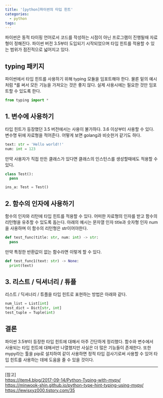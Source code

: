 ```yaml
---
title: '[python]파이썬의 타입 힌트'
categories:
  - python
tags:
---
```


파이썬은 동적 타이핑 언어로서 코드를 작성하는 시점이 아닌 프로그램이 진행될때 자료형이 정해진다. 파이썬 버전 3.5부터 도입되기 시작되었으며 타입 힌트를 적용할 수 있는 범위가 점진적으로 넓어지고 있다.

## typing 패키지

파이썬에서 타입 힌트를 사용하기 위해 typing 모듈을 임포트해야 한다. 물론 밑의 예시처럼 \*를 써서 모든 기능을 가져오는 것은 좋지 않다. 실제 사용시에는 필요한 것만 임포트할 수 있도록 한다.

```python
from typing import *
```

## 1. 변수에 사용하기

타입 힌트가 등장했던 3.5 버전에서는 사용이 불가하다. 3.6 이상부터 사용할 수 있다. 변수명 뒤에 자료형을 적어준다. 어떻게 보면 golang과 비슷한거 같기도 하다.

```python
text: str = 'Hello world!!'
num: int = 123
```

만약 사용자가 직접 만든 클래스가 있다면 클래스의 인스턴스를 생성할때에도 적용할 수 있다.

```python
class Test():
  pass

ins_a: Test = Test()
```

## 2. 함수의 인자에 사용하기

함수의 인자와 리턴에 타입 힌트를 적용할 수 있다. 어떠한 자료형의 인자를 받고 함수의 리턴형을 유추할 수 있도록 돕는다. 아래의 예시는 문자열 인자 title과 숫자형 인자 num을 사용하며 이 함수의 리턴형은 str이어야한다.

```python
def test_func(title: str, num: int) -> str:
  pass
```

만약 특정한 반환값이 없는 함수라면 이렇게 할 수 있다.

```python
def test_func1(text: str) -> None:
  print(text)
```

## 3. 리스트 / 딕셔너리 / 튜플

리스트 / 딕셔너리 / 튜플을 타입 힌트로 표현하는 방법은 아래와 같다.

```python
num_list = List[int]
test_dict = Dict[str, int]
test_tuple = Tuple(int)
```

## 결론

파이썬 3.5부터 등장한 타입 힌트에 대해서 아주 간단하게 정리했다. 함수와 변수에서 사용되는 타입 힌트에 대해서만 나열했지만 사실은 더 많은 기능들이 존재한다. 또한 mypy라는 툴을 pip로 설치하여 같이 사용하면 정적 타입 검사기로써 사용할 수 있어 타입 힌트를 사용하는 데에 도움을 줄 수 있을 것이다.

---

[참고]  
https://item4.blog/2017-09-14/Python-Typing-with-mypy/  
https://minwook-shin.github.io/python-type-hint-typing-using-mypy/  
https://lewisxyz000.tistory.com/35
